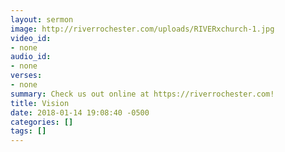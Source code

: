 ```yaml
---
layout: sermon
image: http://riverrochester.com/uploads/RIVERxchurch-1.jpg
video_id:
- none
audio_id:
- none
verses:
- none
summary: Check us out online at https://riverrochester.com!
title: Vision
date: 2018-01-14 19:08:40 -0500
categories: []
tags: []
---
```


